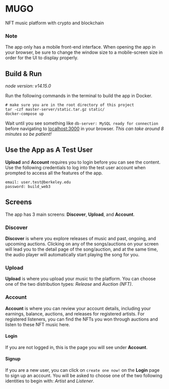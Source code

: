 # MUGO
NFT music platform with crypto and blockchain

### Note
The app only has a mobile front-end interface. When opening the app in your browser, be sure to change the window size to a mobile-screen size in order for the UI to display properly.

## Build & Run
*node version: v14.15.0*

Run the following commands in the terminal to build the app in Docker.
```shell
# make sure you are in the root directory of this project
tar -czf master-server/static.tar.gz static/
docker-compose up
```
Wait until you see something like `db-server: MySQL ready for connection` before navigating to [localhost:3000](http://localhost:3000) in your browser. *This can take around 8 minutes so be patient!*

## Use the App as A Test User
**Upload** and **Account** requires you to login before you can see the content. Use the following credentials to log into the test user account when prompted to access all the features of the app.
```
email: user.test@berkeley.edu
password: build_web3
```

## Screens
The app has 3 main screens: **Discover**, **Upload**, and **Account**.

### Discover
**Discover** is where you explore releases of music and past, ongoing, and upcoming auctions. Clicking on any of the songs/auctions on your screen will lead you to the detail page of the song/auction, and at the same time, the audio player will automatically start playing the song for you.

### Upload
**Upload** is where you upload your music to the platform. You can choose one of the two distribution types: _Release_ and _Auction (NFT)_.

### Account
**Account** is where you can review your account details, including your earnings, balance, auctions, and releases for registered artists. For registered listeners, you can find the NFTs you won through auctions and listen to these NFT music here.

#### Login
If you are not logged in, this is the page you will see under **Account**.

#### Signup
If you are a new user, you can click on `create one now!` on the **Login** page to sign up an account. You will be asked to choose one of the two following identities to begin with: _Artist_ and _Listener_.
